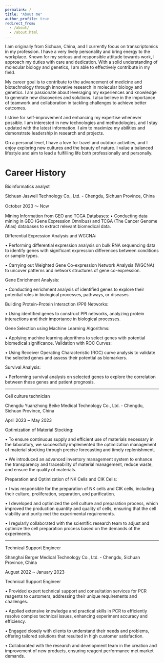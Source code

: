 ```yaml
---
permalink: /
title: "About me"
author_profile: true
redirect_from: 
  - /about/
  - /about.html
---
```


I am originally from Sichuan, China, and I currently focus on transcriptomics in my profession. I have a very lively personality and bring energy to the workplace. Known for my serious and responsible attitude towards work, I approach my duties with care and dedication. With a solid understanding of molecular biology and genetics, I am able to effectively contribute in my field.

My career goal is to contribute to the advancement of medicine and biotechnology through innovative research in molecular biology and genetics. I am passionate about leveraging my experiences and knowledge to generate new discoveries and solutions. I also believe in the importance of teamwork and collaboration in tackling challenges to achieve better outcomes.

I strive for self-improvement and enhancing my expertise whenever possible. I am interested in new technologies and methodologies, and I stay updated with the latest information. I aim to maximize my abilities and demonstrate leadership in research and projects.

On a personal level, I have a love for travel and outdoor activities, and I enjoy exploring new cultures and the beauty of nature. I value a balanced lifestyle and aim to lead a fulfilling life both professionally and personally.

Career History
======
Bioinformatics analyst

Sichuan Jaswell Technology Co., Ltd. - Chengdu, Sichuan Province, China

October 2023 〜 Now

Mining Information from GEO and TCGA Databases:
• Conducting data mining in GEO (Gene Expression Omnibus) and TCGA (The Cancer Genome Atlas) databases to extract relevant biomedical data.

Differential Expression Analysis and WGCNA:

• Performing differential expression analysis on bulk RNA sequencing data to identify genes with significant expression differences between conditions or sample types.

• Carrying out Weighted Gene Co-expression Network Analysis (WGCNA) to uncover patterns and network structures of gene co-expression.

Gene Enrichment Analysis:

• Conducting enrichment analysis of identified genes to explore their potential roles in biological processes, pathways, or diseases.

Building Protein-Protein Interaction (PPI) Networks:

• Using identified genes to construct PPI networks, analyzing protein interactions and their importance in biological processes.

Gene Selection using Machine Learning Algorithms:

• Applying machine learning algorithms to select genes with potential biomedical significance. Validation with ROC Curves:

• Using Receiver Operating Characteristic (ROC) curve analysis to validate the selected genes and assess their potential as biomarkers.

Survival Analysis:

• Performing survival analysis on selected genes to explore the correlation between these genes and patient prognosis.

---
Cell culture technician

Chengdu Yuanzhong Beike Medical Technology Co., Ltd. - Chengdu, Sichuan Province, China

April 2023 ~ May 2023

Optimization of Material Stocking:

• To ensure continuous supply and efficient use of materials necessary in the laboratory, we successfully implemented the optimization management of material stocking through precise forecasting and timely replenishment.

• We introduced an advanced inventory management system to enhance the transparency and traceability of material management, reduce waste, and ensure the quality of materials.

Preparation and Optimization of NK Cells and CIK Cells:

• I was responsible for the preparation of NK cells and CIK cells, including their culture, proliferation, separation, and purification.

• I developed and optimized the cell culture and preparation process, which improved the production quantity and quality of cells, ensuring that the cell viability and purity met the experimental requirements.

• I regularly collaborated with the scientific research team to adjust and optimize the cell preparation process based on the demands of the experiments.

---
Technical Support Engineer

Shanghai Berger Medical Technology Co., Ltd. - Chengdu, Sichuan Province, China

August 2022 ~ January 2023

Technical Support Engineer

• Provided expert technical support and consultation services for PCR reagents to customers, addressing their unique requirements and challenges.

• Applied extensive knowledge and practical skills in PCR to efficiently resolve complex technical issues, enhancing experiment accuracy and efficiency.

• Engaged closely with clients to understand their needs and problems, offering tailored solutions that resulted in high customer satisfaction.

• Collaborated with the research and development team in the creation and improvement of new products, ensuring reagent performance met market demands.

